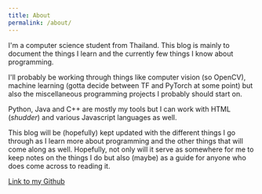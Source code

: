 ```yaml
---
title: About
permalink: /about/
---
```


I'm a computer science student from Thailand. This blog is mainly to document the things I learn and the currently few 
things I know about programming.

I'll probably be working through things like computer vision (so OpenCV), machine learning (gotta decide between TF and
 PyTorch at some point) but also the miscellaneous programming projects I probably should start on.

Python, Java and C++ are mostly my tools but I can work with HTML (_shudder_) and various Javascript languages as well.

This blog will be (hopefully) kept updated with the different things I go through as I learn more about programming and 
the other things that will come along as well. Hopefully, not only will it serve as somewhere for me to keep notes on 
the things I do but also (maybe) as a guide for anyone who does come across to reading it.

[Link to my Github](https://github.com/keptsecret)